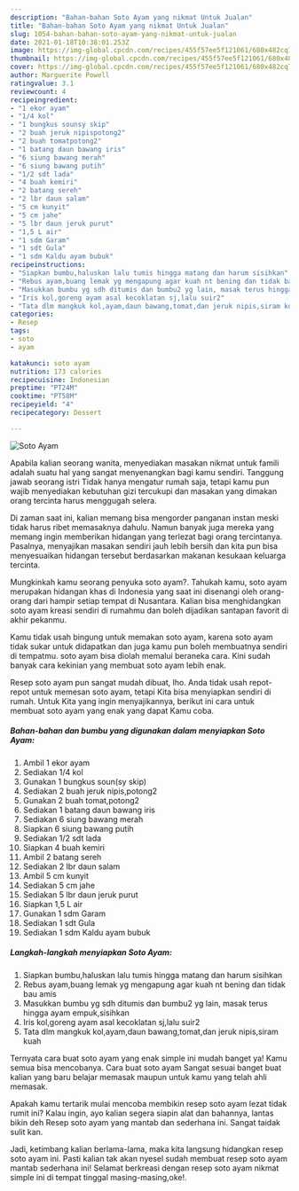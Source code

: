 ```yaml
---
description: "Bahan-bahan Soto Ayam yang nikmat Untuk Jualan"
title: "Bahan-bahan Soto Ayam yang nikmat Untuk Jualan"
slug: 1054-bahan-bahan-soto-ayam-yang-nikmat-untuk-jualan
date: 2021-01-18T10:38:01.253Z
image: https://img-global.cpcdn.com/recipes/455f57ee5f121061/680x482cq70/soto-ayam-foto-resep-utama.jpg
thumbnail: https://img-global.cpcdn.com/recipes/455f57ee5f121061/680x482cq70/soto-ayam-foto-resep-utama.jpg
cover: https://img-global.cpcdn.com/recipes/455f57ee5f121061/680x482cq70/soto-ayam-foto-resep-utama.jpg
author: Marguerite Powell
ratingvalue: 3.1
reviewcount: 4
recipeingredient:
- "1 ekor ayam"
- "1/4 kol"
- "1 bungkus sounsy skip"
- "2 buah jeruk nipispotong2"
- "2 buah tomatpotong2"
- "1 batang daun bawang iris"
- "6 siung bawang merah"
- "6 siung bawang putih"
- "1/2 sdt lada"
- "4 buah kemiri"
- "2 batang sereh"
- "2 lbr daun salam"
- "5 cm kunyit"
- "5 cm jahe"
- "5 lbr daun jeruk purut"
- "1,5 L air"
- "1 sdm Garam"
- "1 sdt Gula"
- "1 sdm Kaldu ayam bubuk"
recipeinstructions:
- "Siapkan bumbu,haluskan lalu tumis hingga matang dan harum sisihkan"
- "Rebus ayam,buang lemak yg mengapung agar kuah nt bening dan tidak bau amis"
- "Masukkan bumbu yg sdh ditumis dan bumbu2 yg lain, masak terus hingga ayam empuk,sisihkan"
- "Iris kol,goreng ayam asal kecoklatan sj,lalu suir2"
- "Tata dlm mangkuk kol,ayam,daun bawang,tomat,dan jeruk nipis,siram kuah"
categories:
- Resep
tags:
- soto
- ayam

katakunci: soto ayam 
nutrition: 173 calories
recipecuisine: Indonesian
preptime: "PT24M"
cooktime: "PT58M"
recipeyield: "4"
recipecategory: Dessert

---
```



![Soto Ayam](https://img-global.cpcdn.com/recipes/455f57ee5f121061/680x482cq70/soto-ayam-foto-resep-utama.jpg)

Apabila kalian seorang wanita, menyediakan masakan nikmat untuk famili adalah suatu hal yang sangat menyenangkan bagi kamu sendiri. Tanggung jawab seorang istri Tidak hanya mengatur rumah saja, tetapi kamu pun wajib menyediakan kebutuhan gizi tercukupi dan masakan yang dimakan orang tercinta harus menggugah selera.

Di zaman  saat ini, kalian memang bisa mengorder panganan instan meski tidak harus ribet memasaknya dahulu. Namun banyak juga mereka yang memang ingin memberikan hidangan yang terlezat bagi orang tercintanya. Pasalnya, menyajikan masakan sendiri jauh lebih bersih dan kita pun bisa menyesuaikan hidangan tersebut berdasarkan makanan kesukaan keluarga tercinta. 



Mungkinkah kamu seorang penyuka soto ayam?. Tahukah kamu, soto ayam merupakan hidangan khas di Indonesia yang saat ini disenangi oleh orang-orang dari hampir setiap tempat di Nusantara. Kalian bisa menghidangkan soto ayam kreasi sendiri di rumahmu dan boleh dijadikan santapan favorit di akhir pekanmu.

Kamu tidak usah bingung untuk memakan soto ayam, karena soto ayam tidak sukar untuk didapatkan dan juga kamu pun boleh membuatnya sendiri di tempatmu. soto ayam bisa diolah memalui beraneka cara. Kini sudah banyak cara kekinian yang membuat soto ayam lebih enak.

Resep soto ayam pun sangat mudah dibuat, lho. Anda tidak usah repot-repot untuk memesan soto ayam, tetapi Kita bisa menyiapkan sendiri di rumah. Untuk Kita yang ingin menyajikannya, berikut ini cara untuk membuat soto ayam yang enak yang dapat Kamu coba.

<!--inarticleads1-->

##### Bahan-bahan dan bumbu yang digunakan dalam menyiapkan Soto Ayam:

1. Ambil 1 ekor ayam
1. Sediakan 1/4 kol
1. Gunakan 1 bungkus soun(sy skip)
1. Sediakan 2 buah jeruk nipis,potong2
1. Gunakan 2 buah tomat,potong2
1. Sediakan 1 batang daun bawang iris
1. Sediakan 6 siung bawang merah
1. Siapkan 6 siung bawang putih
1. Sediakan 1/2 sdt lada
1. Siapkan 4 buah kemiri
1. Ambil 2 batang sereh
1. Sediakan 2 lbr daun salam
1. Ambil 5 cm kunyit
1. Sediakan 5 cm jahe
1. Sediakan 5 lbr daun jeruk purut
1. Siapkan 1,5 L air
1. Gunakan 1 sdm Garam
1. Sediakan 1 sdt Gula
1. Sediakan 1 sdm Kaldu ayam bubuk




<!--inarticleads2-->

##### Langkah-langkah menyiapkan Soto Ayam:

1. Siapkan bumbu,haluskan lalu tumis hingga matang dan harum sisihkan
1. Rebus ayam,buang lemak yg mengapung agar kuah nt bening dan tidak bau amis
1. Masukkan bumbu yg sdh ditumis dan bumbu2 yg lain, masak terus hingga ayam empuk,sisihkan
1. Iris kol,goreng ayam asal kecoklatan sj,lalu suir2
1. Tata dlm mangkuk kol,ayam,daun bawang,tomat,dan jeruk nipis,siram kuah




Ternyata cara buat soto ayam yang enak simple ini mudah banget ya! Kamu semua bisa mencobanya. Cara buat soto ayam Sangat sesuai banget buat kalian yang baru belajar memasak maupun untuk kamu yang telah ahli memasak.

Apakah kamu tertarik mulai mencoba membikin resep soto ayam lezat tidak rumit ini? Kalau ingin, ayo kalian segera siapin alat dan bahannya, lantas bikin deh Resep soto ayam yang mantab dan sederhana ini. Sangat taidak sulit kan. 

Jadi, ketimbang kalian berlama-lama, maka kita langsung hidangkan resep soto ayam ini. Pasti kalian tak akan nyesel sudah membuat resep soto ayam mantab sederhana ini! Selamat berkreasi dengan resep soto ayam nikmat simple ini di tempat tinggal masing-masing,oke!.

